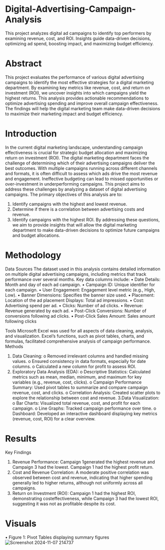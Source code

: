 # Digital-Advertising-Campaign-Analysis
This project analyzes digital ad campaigns to identify top performers by examining revenue, cost, and ROI. Insights guide data-driven decisions, optimizing ad spend, boosting impact, and maximizing budget efficiency.
# Abstract

This project evaluates the performance of various digital advertising campaigns to identify the
most effective strategies for a digital marketing department. By examining key metrics like
revenue, cost, and return on investment (ROI), we uncover insights into which campaigns yield
the highest returns. This analysis provides actionable recommendations to optimize advertising
spending and improve overall campaign effectiveness. The findings will help the digital marketing
team make data-driven decisions to maximize their marketing impact and budget efficiency.

# Introduction

In the current digital marketing landscape, understanding campaign effectiveness is crucial for
strategic budget allocation and maximizing return on investment (ROI). The digital marketing
department faces the challenge of determining which of their advertising campaigns deliver the
best outcomes. With multiple campaigns running across different channels and formats, it is
often difficult to assess which ads drive the most revenue and engagement. Ineffective
budgeting can lead to missed opportunities or over-investment in underperforming campaigns.
This project aims to address these challenges by analyzing a dataset of digital advertising
campaigns. The primary objectives of this analysis are to:
1. Identify campaigns with the highest and lowest revenue.
2. Determine if there is a correlation between advertising costs and revenue.
3. Identify campaigns with the highest ROI.
By addressing these questions, we aim to provide insights that will allow the digital marketing
department to make data-driven decisions to optimize future campaigns and budget
allocations.

# Methodology

Data Sources
The dataset used in this analysis contains detailed information on multiple digital advertising
campaigns, including metrics that track performance over several months. Key data columns
include:
• Date Details: Month and day of each ad campaign.
• Campaign ID: Unique identifier for each campaign.
• User Engagement: Engagement level metric (e.g., High, Low).
• Banner Dimensions: Specifies the banner size used.
• Placement: Location of the ad placement
Displays: Total ad impressions.
• Cost: Advertising spend per ad.
• Clicks: Number of ad clicks.
• Revenue: Revenue generated by each ad.
• Post-Click Conversions: Number of conversions following ad clicks.
• Post-Click Sales Amount: Sales amount following clicks

Tools
Microsoft Excel was used for all aspects of data cleaning, analysis, and visualization. Excel’s
functions, such as pivot tables, charts, and formulas, facilitated comprehensive analysis of
campaign performance.
Methods
1. Data Cleaning:
o Removed irrelevant columns and handled missing values.
o Ensured consistency in data formats, especially for date columns.
o Calculated a new column for profit to assess ROI.
2. Exploratory Data Analysis (EDA):
o Descriptive Statistics: Calculated metrics such as mean, median, minimum,
and maximum for key variables (e.g., revenue, cost, clicks).
o Campaign Performance Summary: Used pivot tables to summarize and
compare campaign revenue, cost, and clicks.
o Correlation Analysis: Created scatter plots to explore the relationship between
cost and revenue.
3.Data Visualization:
o Bar Charts: Visualized total revenue, cost, and profit for each campaign.
o Line Graphs: Tracked campaign performance over time.
o Dashboard: Developed an interactive dashboard displaying key metrics
(revenue, cost, ROI) for a clear overview.

# Results
Key Findings
1. Revenue Performance: Campaign 1generated the highest revenue and Campaign 3 had
the lowest. Campaign 1 had the highest profit return.
2. Cost and Revenue Correlation: A moderate positive correlation was observed between cost and revenue, indicating that higher spending generally led to higher returns,
although not uniformly across all campaigns.
3. Return on Investment (ROI): Campaign 1 had the highest ROI, demonstrating costeffectiveness, while Campaign 3 had the lowest ROI, suggesting it was not as profitable
despite its cost.

# Visuals
• Figure 1: Pivot Tables displaying summary figures
![Screenshot 2024-11-07 214737](https://github.com/user-attachments/assets/456071d1-3acd-4d17-9f95-9cbd7be7dc3c)
